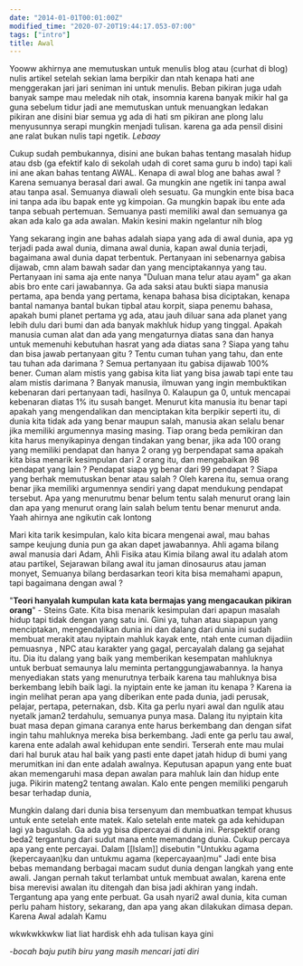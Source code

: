 ```yaml
---
date: "2014-01-01T00:01:00Z"
modified_time: "2020-07-20T19:44:17.053-07:00"
tags: ["intro"]
title: Awal
---
```


Yooww akhirnya ane memutuskan untuk menulis blog atau (curhat di blog) nulis artikel setelah sekian lama berpikir dan ntah kenapa hati ane menggerakan jari jari seniman ini untuk menulis. Beban pikiran juga udah banyak sampe mau meledak nih otak, insomnia karena banyak mikir hal ga guna sebelum tidur jadi ane memutuskan untuk menuangkan ledakan pikiran ane disini biar semua yg ada di hati sm pikiran ane plong lalu menyusunnya serapi mungkin menjadi tulisan. karena ga ada pensil disini ane ralat bukan nulis tapi ngetik. _Lebaay_

  

Cukup sudah pembukannya, disini ane bukan bahas tentang masalah hidup atau dsb (ga efektif kalo di sekolah udah di coret sama guru b indo) tapi kali ini ane akan bahas tentang AWAL. Kenapa di awal blog ane bahas awal ? Karena semuanya berasal dari awal. Ga mungkin ane ngetik ini tanpa awal atau tanpa asal. Semuanya diawali oleh sesuatu. Ga mungkin ente bisa baca ini tanpa ada ibu bapak ente yg kimpoian. Ga mungkin bapak ibu ente ada tanpa sebuah pertemuan. Semuanya pasti memiliki awal dan semuanya ga akan ada kalo ga ada awalan. Makin kesini makin ngelantur nih blog

  

Yang sekarang ingin ane bahas adalah siapa yang ada di awal dunia, apa yg terjadi pada awal dunia, dimana awal dunia, kapan awal dunia terjadi, bagaimana awal dunia dapat terbentuk. Pertanyaan ini sebenarnya gabisa dijawab, cmn alam bawah sadar dan yang menciptakannya yang tau. Pertanyaan ini sama aja ente nanya "Duluan mana telur atau ayam" ga akan abis bro ente cari jawabannya. Ga ada saksi atau bukti siapa manusia pertama, apa benda yang pertama, kenapa bahasa bisa diciptakan, kenapa bantal namanya bantal bukan tipbal atau korpit, siapa penemu bahasa, apakah bumi planet pertama yg ada, atau jauh diluar sana ada planet yang lebih dulu dari bumi dan ada banyak makhluk hidup yang tinggal. Apakah manusia cuman alat dan ada yang mengaturnya diatas sana dan hanya untuk memenuhi kebutuhan hasrat yang ada diatas sana ? Siapa yang tahu dan bisa jawab pertanyaan gitu ? Tentu cuman tuhan yang tahu, dan ente tau tuhan ada darimana ? Semua pertanyaan itu gabisa dijawab 100% bener. Cuman alam mistis yang gabisa kita liat yang bisa jawab tapi ente tau alam mistis darimana ? Banyak manusia, ilmuwan yang ingin membuktikan kebenaran dari pertanyaan tadi, hasilnya 0. Kalaupun ga 0, untuk mencapai kebenaran diatas 1% itu susah banget. Menurut kita manusia itu benar tapi apakah yang mengendalikan dan menciptakan kita berpikir seperti itu, di dunia kita tidak ada yang benar maupun salah, manusia akan selalu benar jika memiliki argumennya masing masing. Tiap orang beda pemikiran dan kita harus menyikapinya dengan tindakan yang benar, jika ada 100 orang yang memiliki pendapat dan hanya 2 orang yg berpendapat sama apakah kita bisa menarik kesimpulan dari 2 orang itu, dan mengabaikan 98 pendapat yang lain ? Pendapat siapa yg benar dari 99 pendapat ? Siapa yang berhak memutuskan benar atau salah ? Oleh karena itu, semua orang benar jika memiliki argumennya sendiri yang dapat mendukung pendapat tersebut. Apa yang menurutmu benar belum tentu salah menurut orang lain dan apa yang menurut orang lain salah belum tentu benar menurut anda. Yaah ahirnya ane ngikutin cak lontong

  

Mari kita tarik kesimpulan, kalo kita bicara mengenai awal, mau bahas sampe keujung dunia pun ga akan dapet jawabannya. Ahli agama bilang awal manusia dari Adam, Ahli Fisika atau Kimia bilang awal itu adalah atom atau partikel, Sejarawan bilang awal itu jaman dinosaurus atau jaman monyet, Semuanya bilang berdasarkan teori kita bisa memahami apapun, tapi bagaimana dengan awal ?

  

"**Teori hanyalah kumpulan kata kata bermajas yang mengacaukan pikiran orang**" - Steins Gate. Kita bisa menarik kesimpulan dari apapun masalah hidup tapi tidak dengan yang satu ini. Gini ya, tuhan atau siapapun yang menciptakan, mengendalikan dunia ini dan dalang dari dunia ini sudah membuat merakit atau nyiptain mahluk kayak ente, ntah ente cuman dijadiin pemuasnya , NPC atau karakter yang gagal, percayalah dalang ga sejahat itu. Dia itu dalang yang baik yang memberikan kesempatan mahluknya untuk berbuat semaunya lalu meminta pertanggungjawabannya. Ia hanya menyediakan stats yang menurutnya terbaik karena tau mahluknya bisa berkembang lebih baik lagi. Ia nyiptain ente ke jaman itu kenapa ? Karena ia ingin melihat peran apa yang diberikan ente pada dunia, jadi perusak, pelajar, pertapa, peternakan, dsb. Kita ga perlu nyari awal dan ngulik atau nyetalk jaman2 terdahulu, semuanya punya masa. Dalang itu nyiptain kita buat masa depan gimana caranya ente harus berkembang dan dengan sifat ingin tahu mahluknya mereka bisa berkembang. Jadi ente ga perlu tau awal, karena ente adalah awal kehidupan ente sendiri. Terserah ente mau mulai dari hal buruk atau hal baik yang pasti ente dapet jatah hidup di bumi yang merumitkan ini dan ente adalah awalnya. Keputusan apapun yang ente buat akan memengaruhi masa depan awalan para mahluk lain dan hidup ente juga. Pikirin mateng2 tentang awalan. Kalo ente pengen memiliki pengaruh besar terhadap dunia,

  

Mungkin dalang dari dunia bisa tersenyum dan membuatkan tempat khusus untuk ente setelah ente matek. Kalo setelah ente matek ga ada kehidupan lagi ya baguslah. Ga ada yg bisa dipercayai di dunia ini. Perspektif orang beda2 tergantung dari sudut mana ente memandang dunia. Cukup percaya apa yang ente percayai. Dalam [[Islam]] disebutin "Untukku agama (kepercayaan)ku dan untukmu agama (kepercayaan)mu" Jadi ente bisa bebas memandang berbagai macam sudut dunia dengan langkah yang ente awali. Jangan pernah takut terlambat untuk membuat awalan, karena ente bisa merevisi awalan itu ditengah dan bisa jadi akhiran yang indah. Tergantung apa yang ente perbuat. Ga usah nyari2 awal dunia, kita cuman perlu paham history, sekarang, dan apa yang akan dilakukan dimasa depan. Karena Awal adalah Kamu

  

wkwkwkkwkw liat liat hardisk ehh ada tulisan kaya gini

\-_bocah baju putih biru yang masih mencari jati diri_